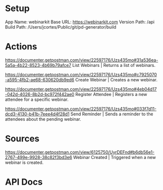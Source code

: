 # Setup
App Name: webinarkit
Base URL: https://webinarkit.com
Version Path: /api
Build Path: /Users/jcortes/Public/git/pd-generator/build
# Actions
https://documenter.getpostman.com/view/22597176/Uzs435mo#31a536ea-5a5a-4b22-8523-4b69b79afce7
List Webinars | Returns a list of webinars.

https://documenter.getpostman.com/view/22597176/Uzs435mo#c7925070-a595-4fb2-ae68-630620db9ed6
Create Webinar | Creates a new webinar.

https://documenter.getpostman.com/view/22597176/Uzs435mo#4eb04d17-042d-4026-8b2d-bc972f442ae0
Register Attendee | Registers a new attendee for a specific webinar.

https://documenter.getpostman.com/view/22597176/Uzs435mo#033f7d11-dcd3-4130-b41b-7eee4d4f28d1
Send Reminder | Sends a reminder to the attendees about the pending webinar.

# Sources
https://documenter.getpostman.com/view/6125750/UyrDEFnd#b6db56e1-2767-499e-9928-38c82f3bd3e6
Webinar Created | Triggered when a new webinar is created.

# API Docs
